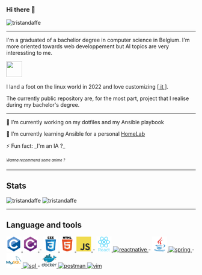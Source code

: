 ### Hi there 👋
<div align="left"> <img src="https://komarev.com/ghpvc/?username=tristandaffe&label=Profile%20views&color=0e75b6&style=flat" alt="tristandaffe" /> </div>

---

<p>I'm a graduated of a bachelior degree in computer science in Belgium. I'm more oriented towards web developpement but AI topics are very interessting to me.</p>
<img src="https://cdn.jsdelivr.net/gh/devicons/devicon/icons/linux/linux-original.svg" width="42" height="42"/>
<p>I land a foot on the linux world in 2022 and love customizing <a href="https://github.com/TristanDaffe/dotfiles">[ it ]</a>.</p>

The currently public repository are, for the most part, project that I realise during my bachelor's degree. 

---

<div>
  <p>
    🔭 I’m currently working on my dotfiles and my Ansible playbook
  </p>
  <p>
    🌱 I’m currently learning Ansible for a personal <a href="https://github.com/TristanDaffe/Ansible-homelab">HomeLab</a>
  </p>
  <p>
    ⚡ Fun fact: _I'm an IA ?_
  </p>
</div>

<sub><sup>_Wanna recommend some anime ?_</sup></sub>

---

<h2>Stats</h2>
<p>  
  <img src="https://github-readme-stats.vercel.app/api/?username=TristanDaffe&show_icons=true&theme=midnight-purple" alt="tristandaffe" width="45%"/>
  <img src="https://github-readme-streak-stats.herokuapp.com?user=TristanDaffe&theme=midnight-purple" alt="tristandaffe" width="45%"/>
</p>

---

<h2>Language and tools</h2>
<p> 
  <a href="https://www.cprogramming.com/" target="_blank" rel="noreferrer"> <img src="https://raw.githubusercontent.com/devicons/devicon/master/icons/c/c-original.svg" alt="c" width="40" height="40"/> </a> 
  <a href="https://www.w3schools.com/cs/" target="_blank" rel="noreferrer"> <img src="https://raw.githubusercontent.com/devicons/devicon/master/icons/csharp/csharp-original.svg" alt="csharp" width="40" height="40"/> </a> 
 - 
  <a href="https://www.w3schools.com/css/" target="_blank" rel="noreferrer"> <img src="https://raw.githubusercontent.com/devicons/devicon/master/icons/css3/css3-original-wordmark.svg" alt="css3" width="40" height="40"/> </a> 
  <a href="https://www.w3.org/html/" target="_blank" rel="noreferrer"> <img src="https://raw.githubusercontent.com/devicons/devicon/master/icons/html5/html5-original-wordmark.svg" alt="html5" width="40" height="40"/> </a>
  <a href="https://developer.mozilla.org/en-US/docs/Web/JavaScript" target="_blank" rel="noreferrer"> <img src="https://raw.githubusercontent.com/devicons/devicon/master/icons/javascript/javascript-original.svg" alt="javascript" width="40" height="40"/> </a> 
  - 
  <a href="https://reactjs.org/" target="_blank" rel="noreferrer"> <img src="https://raw.githubusercontent.com/devicons/devicon/master/icons/react/react-original-wordmark.svg" alt="react" width="40" height="40"/> </a> 
  <a href="https://reactnative.dev/" target="_blank" rel="noreferrer"> <img src="https://reactnative.dev/img/header_logo.svg" alt="reactnative" width="40" height="40"/> </a> 
 - 
  <a href="https://www.java.com" target="_blank" rel="noreferrer"> <img src="https://raw.githubusercontent.com/devicons/devicon/master/icons/java/java-original.svg" alt="java" width="40" height="40"/> </a> 
  <a href="https://spring.io/" target="_blank" rel="noreferrer"> <img src="https://www.vectorlogo.zone/logos/springio/springio-icon.svg" alt="spring" width="40" height="40"/> </a> 
 -
  <a href="https://www.mysql.com//" target="_blank" rel="noreferrer"> <img src="https://raw.githubusercontent.com/devicons/devicon/master/icons/mysql/mysql-original-wordmark.svg" alt="mysql" width="40" height="40"/> </a> 
  <a href="https://www.w3schools.com/sql/" target="_blank" rel="noreferrer"> <img src="https://cdn.jsdelivr.net/gh/devicons/devicon/icons/microsoftsqlserver/microsoftsqlserver-plain-wordmark.svg" alt="sql" width="40" height="40"/> </a> 
 -
  <a href="https://www.docker.com/" target="_blank" rel="noreferrer"> <img src="https://raw.githubusercontent.com/devicons/devicon/master/icons/docker/docker-original-wordmark.svg" alt="docker" width="40" height="40"/> </a> 
  <a href="https://postman.com" target="_blank" rel="noreferrer"> <img src="https://www.vectorlogo.zone/logos/getpostman/getpostman-icon.svg" alt="postman" width="40" height="40"/> </a>
  <a href="https://www.vim.org/" target="_blank3" rel="noreferrer"> <img src="https://cdn.jsdelivr.net/gh/devicons/devicon/icons/vim/vim-original.svg" alt="vim" width="40" height="40" /> </a>
</p>


